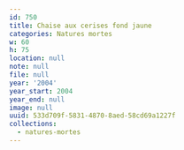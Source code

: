 ```yaml
---
id: 750
title: Chaise aux cerises fond jaune
categories: Natures mortes
w: 60
h: 75
location: null
note: null
file: null
year: '2004'
year_start: 2004
year_end: null
image: null
uuid: 533d709f-5831-4870-8aed-58cd69a1227f
collections:
  - natures-mortes
---
```


